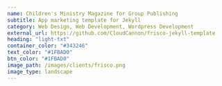 ```yaml
---
name: Children's Ministry Magazine for Group Publishing
subtitle: App marketing template for Jekyll
category: Web Design, Web Development, Wordpress Development
external_url: https://github.com/CloudCannon/frisco-jekyll-template
heading: "light-txt"
container_color: "#343246"
text_color: "#1FBAD0"
btn_color: "#1FBAD0"
image_path: /images/clients/frisco.png
image_type: landscape
---
```


